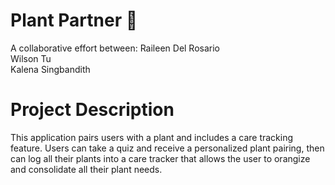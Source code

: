 # Plant Partner 🌱

A collaborative effort between:
Raileen Del Rosario <br/>
Wilson Tu <br/>
Kalena Singbandith <br/>

# Project Description
This application pairs users with a plant and includes a care tracking feature. Users can take a quiz and receive a personalized plant pairing, then can log all their plants into a care tracker that allows the user to orangize and consolidate all their plant needs.
